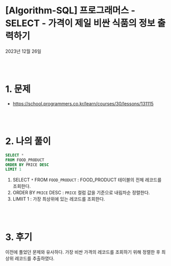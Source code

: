 # [Algorithm-SQL] 프로그래머스 - SELECT - 가격이 제일 비싼 식품의 정보 출력하기

2023년 12월 26일

<br>
<br>

# 1. 문제

- https://school.programmers.co.kr/learn/courses/30/lessons/131115

<br>
<br>

# 2. 나의 풀이

```sql
SELECT *
FROM FOOD_PRODUCT
ORDER BY PRICE DESC
LIMIT 1
```

1. SELECT `*` FROM `FOOD_PRODUCT` : FOOD_PRODUCT 테이블의 전체 레코드를 조회한다.
2. ORDER BY `PRICE` DESC : `PRICE` 컬럼 값을 기준으로 내림차순 정렬한다.
3. LIMIIT 1 : 가장 최상위에 있는 레코드를 조회한다.

<br>
<br>

# 3. 후기

이전에 풀었던 문제와 유사하다. 가장 비싼 가격의 레코드를 조회하기 위해 정렬한 후 최상위 레코드를 추출하였다.

<br>
